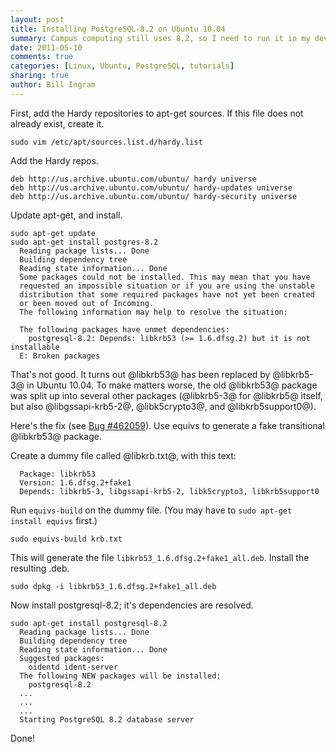 ```yaml
---
layout: post
title: Installing PostgreSQL-8.2 on Ubuntu 10.04
summary: Campus computing still uses 8.2, so I need to run it in my development environment as well.
date: 2011-05-10 
comments: true
categories: [Linux, Ubuntu, PostgreSQL, tutorials]
sharing: true
author: Bill Ingram
---
```


First, add the Hardy repositories to apt-get sources. If this file does not already exist, create it.

<pre><code>sudo vim /etc/apt/sources.list.d/hardy.list</code></pre>

Add the Hardy repos.

<pre><code>deb http://us.archive.ubuntu.com/ubuntu/ hardy universe
deb http://us.archive.ubuntu.com/ubuntu/ hardy-updates universe
deb http://us.archive.ubuntu.com/ubuntu/ hardy-security universe
</code></pre>

Update apt-get, and install.
 
<pre><code>sudo apt-get update
sudo apt-get install postgres-8.2
  Reading package lists... Done
  Building dependency tree       
  Reading state information... Done
  Some packages could not be installed. This may mean that you have
  requested an impossible situation or if you are using the unstable
  distribution that some required packages have not yet been created
  or been moved out of Incoming.
  The following information may help to resolve the situation:
  
  The following packages have unmet dependencies:
    postgresql-8.2: Depends: libkrb53 (>= 1.6.dfsg.2) but it is not installable
  E: Broken packages
</code></pre>

That's not good. It turns out @libkrb53@ has been replaced by @libkrb5-3@ in Ubuntu 10.04. To make matters worse, the old @libkrb53@ package was split up into several other packages (@libkrb5-3@ for @libkrb5@ itself, but also @libgssapi-krb5-2@, @libk5crypto3@, and @libkrb5support0@).

Here's the fix (see <a href="https://bugs.launchpad.net/ubuntu/+source/root-system/+bug/462059">Bug #462059</a>). Use equivs to generate a fake transitional @libkrb53@ package.

Create a dummy file called @libkrb.txt@, with this text:

<pre><code>  Package: libkrb53
  Version: 1.6.dfsg.2+fake1
  Depends: libkrb5-3, libgssapi-krb5-2, libk5crypto3, libkrb5support0
</code></pre>

Run <code>equivs-build</code> on the dummy file. (You may have to <code>sudo apt-get install equivs</code> first.)

<pre><code>sudo equivs-build krb.txt
</code></pre>

This will generate the file <code>libkrb53_1.6.dfsg.2+fake1_all.deb</code>. Install the resulting .deb.

<pre><code>sudo dpkg -i libkrb53_1.6.dfsg.2+fake1_all.deb</code></pre>

Now install postgresql-8.2; it's dependencies are resolved. 
<pre><code>sudo apt-get install postgresql-8.2
  Reading package lists... Done  
  Building dependency tree       
  Reading state information... Done
  Suggested packages:
    oidentd ident-server
  The following NEW packages will be installed:
    postgresql-8.2
  ...
  ...
  ...
  Starting PostgreSQL 8.2 database server
</code></pre>

Done!
